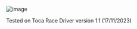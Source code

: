 ![image](https://github.com/xatornet/UltrawidePatches/assets/43992639/1a117502-5eb0-42c8-8a10-dbbd40e7186e)

Tested on Toca Race Driver version 1.1 (17/11/2023)
